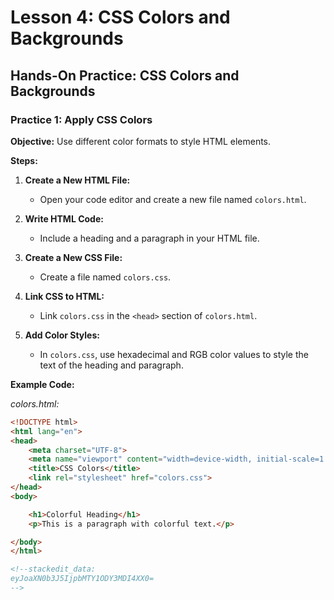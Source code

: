 # **Lesson 4: CSS Colors and Backgrounds**

## **Hands-On Practice: CSS Colors and Backgrounds**

### **Practice 1: Apply CSS Colors**

**Objective:** Use different color formats to style HTML elements.

**Steps:**

1. **Create a New HTML File:**

   - Open your code editor and create a new file named `colors.html`.

2. **Write HTML Code:**

   - Include a heading and a paragraph in your HTML file.

3. **Create a New CSS File:**

   - Create a file named `colors.css`.

4. **Link CSS to HTML:**

   - Link `colors.css` in the `<head>` section of `colors.html`.

5. **Add Color Styles:**

   - In `colors.css`, use hexadecimal and RGB color values to style the text of the heading and paragraph.

**Example Code:**

*colors.html:*
```html
<!DOCTYPE html>
<html lang="en">
<head>
    <meta charset="UTF-8">
    <meta name="viewport" content="width=device-width, initial-scale=1.0">
    <title>CSS Colors</title>
    <link rel="stylesheet" href="colors.css">
</head>
<body>

    <h1>Colorful Heading</h1>
    <p>This is a paragraph with colorful text.</p>

</body>
</html>

<!--stackedit_data:
eyJoaXN0b3J5IjpbMTY1ODY3MDI4XX0=
-->